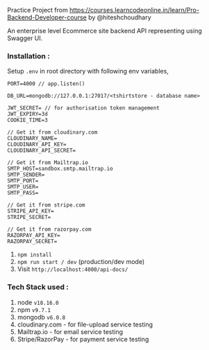 Practice Project from https://courses.learncodeonline.in/learn/Pro-Backend-Developer-course by @hiteshchoudhary

An enterprise level Ecommerce site backend API representing using Swagger UI. 

### Installation :

Setup `.env` in root directory with following env variables,
```
PORT=4000 // app.listen() 

DB_URL=mongodb://127.0.0.1:27017/<tshirtstore - database name>

JWT_SECRET= // for authorisation token management
JWT_EXPIRY=3d 
COOKIE_TIME=3

// Get it from cloudinary.com
CLOUDINARY_NAME=
CLOUDINARY_API_KEY=
CLOUDINARY_API_SECRET=

// Get it from Mailtrap.io
SMTP_HOST=sandbox.smtp.mailtrap.io
SMTP_SENDER=
SMTP_PORT=
SMTP_USER=
SMTP_PASS=

// Get it from stripe.com
STRIPE_API_KEY=
STRIPE_SECRET=

// Get it from razorpay.com
RAZORPAY_API_KEY=
RAZORPAY_SECRET=
```

1. `npm install`
2. `npm run start / dev` (production/dev mode)
3. Visit `http://localhost:4000/api-docs/`

### Tech Stack used :
1. node `v18.16.0`
2. npm `v9.7.1`
3. mongodb `v6.0.8`
4. cloudinary.com - for file-upload service testing 
5. Mailtrap.io - for email service testing
6. Stripe/RazorPay - for payment service testing
